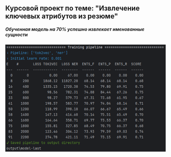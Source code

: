 ## Курсовой проект по теме: "Извлечение ключевых атрибутов из резюме"


##### Обученная модель на 70% успешно извлекает именованные сущности 
![Image](statistics.png)